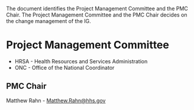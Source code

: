 The document identifies the Project Management Committee and the PMC Chair. 
The Project Management Committee and the PMC Chair decides on the change management of the IG.

# Project Management Committee

* HRSA - Health Resources and Services Administration
* ONC - Office of the National Coordinator

## PMC Chair

Matthew Rahn - Matthew.Rahn@hhs.gov
